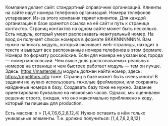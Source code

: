Компания делает сайт: стандартный справочник организаций. Клиенты на сайте ищут номера телефонов организаций. Номера телефонов устаревают. Из-за этого компания теряет клиентов.
Для каждой организации в базе хранится ссылка на её сайт и путь к странице контактов. Страниц контактов на одном сайте может быть несколько. Есть модуль, который умеет распознавать неактуальный номер. На вход он получает список номеров в формате 8KKKNNNNNNN.
Вам нужно написать модуль, который скачивает web-страницы, находит в тексте и выводит все распознанные номера телефонов в этом формате.
Номера по формату российские. Если для номера не указан код города — номер московский.
Чем выше доля распознаваемых реальных номеров на странице и чем быстрее работает модуль — тем он лучше. Здесь: https://masterdel.ru модуль должен найти номер, здесь: https://repetitors.info тоже. Страниц в базе может быть очень много!
В задании не нужно использовать тяжелые фреймворки, или сохранять найденные номера в базу. Создавать базу тоже не нужно. Задание ориентировано буквально на несколько часов. Однако, мы оцениваем решение строго, ожидая, что оно максимально приближено к коду, который ты пишешь для production.

Есть массив:
x = [1,4,7,6,6,2,8,12,4]
Нужно оставить в нём только уникальные элементы. Т.е. должно получиться:
[1,4,7,6,2,8,12]